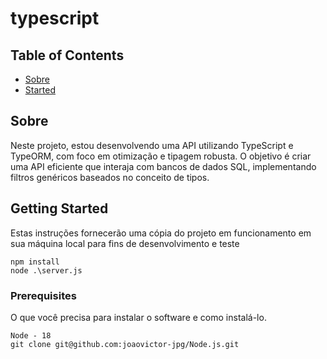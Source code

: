 # typescript

## Table of Contents

- [Sobre](#about)
- [Started](#getting_started)

## Sobre <a name = "about"></a>

Neste projeto, estou desenvolvendo uma API utilizando TypeScript e TypeORM, com foco em otimização e tipagem robusta. O objetivo é criar uma API eficiente que interaja com bancos de dados SQL, implementando filtros genéricos baseados no conceito de tipos.

## Getting Started <a name = "getting_started"></a>


Estas instruções fornecerão uma cópia do projeto em funcionamento em sua máquina local para fins de desenvolvimento e teste

```
npm install
node .\server.js
```

### Prerequisites


O que você precisa para instalar o software e como instalá-lo.

```
Node - 18
git clone git@github.com:joaovictor-jpg/Node.js.git
```